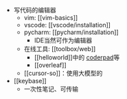 - 写代码的编辑器
  - vim: [[vim-basics]]
  - vscode: [[vscode/installation]]
  - pycharm: [[pycharm/installation]]
    - IDE当然可作为编辑器
  - 在线工具: [[toolbox/web]]
    - [[helloworld]]中的 [coderpad](https://app.coderpad.io/sandbox)等
    - [[overleaf]]
  - [[cursor-so]]：使用大模型的
- [[keybase]]
  - 一次性笔记、可传输